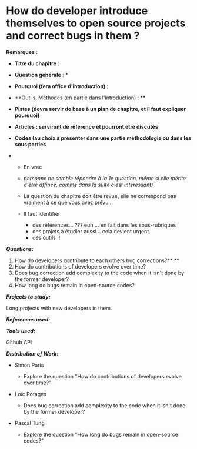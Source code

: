 # How do developer introduce themselves to open source projects and correct bugs in them ?

**Remarques** :

* **Titre du chapitre** :
* **Question générale** : 
  * 
* **Pourquoi \(fera office d'introduction\) :**
* **Outils, Méthodes \(en partie dans l'introduction\) : **
* **Pistes \(devra servir de base à un plan de chapitre, et il faut expliquer pourquoi\)**
* **Articles : serviront de référence et pourront etre discutés**

* **Codes \(au choix à présenter dans une partie méthodologie ou dans les sous parties**
* * En vrac

  * _personne ne semble répondre à la 1e question, même si elle mérite d'être affinée, comme dans la suite c'est intéressant\)_
  * La question du chapitre doit être revue, elle ne correspond pas vraiment à ce que vous avez prévu...
  * Il faut identifier 
    * des références... ??? euh ... en fait dans les sous-rubriques
    * des projets à étudier aussi... cela devient urgent.
    * des outils !!

_**Questions:**_

1. How do developers contribute to each others bug corrections?_** **_
2. How do contributions of developers evolve over time?
3. Does bug correction add complexity to the code when it isn't done by the former developer?
4. How long do bugs remain in open-source codes?

_**Projects to study:**_

Long projects with new developers in them.

_**References used:**_

_**Tools used:**_

Github API

_**Distribution of Work:**_

* Simon Paris

  * Explore the question "How do contributions of developers evolve over time?"

* Loïc Potages

  * Does bug correction add complexity to the code when it isn't done by the former developer?

* Pascal Tung

  * Explore the question "How long do bugs remain in open-source codes?"



